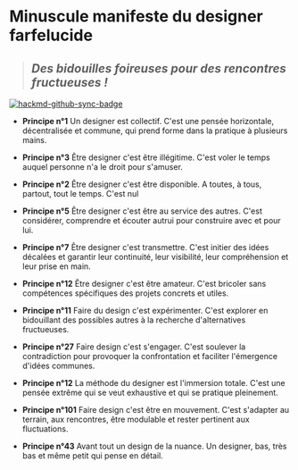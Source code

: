 # Minuscule manifeste du designer farfelucide
> ## *Des bidouilles foireuses pour des rencontres fructueuses !*


[![hackmd-github-sync-badge](https://hackmd.io/SZIoRzELTzWcACG6Zgez_w/badge)](https://hackmd.io/SZIoRzELTzWcACG6Zgez_w)


* **Principe n°1**
Un designer est collectif.
C'est une pensée horizontale, décentralisée et commune, qui prend forme dans la pratique à plusieurs mains.

* **Principe n°3**
Être designer c'est être illégitime.
C'est voler le temps auquel personne n'a le droit pour s'amuser.

* **Principe n°2**
Être designer c'est être disponible.
A toutes, à tous, partout, tout le temps.
C'est nul

* **Principe n°5**
Être designer c'est être au service des autres.
C'est considérer, comprendre et écouter autrui pour construire avec et pour lui.

* **Principe n°7**
Être designer c'est transmettre.
C'est initier des idées décalées et garantir leur continuité, leur visibilité, leur compréhension et leur prise en main.

* **Principe n°12**
Être designer c'est être amateur.
C'est bricoler sans compétences spécifiques des projets concrets et utiles.

* **Principe n°11**
Faire du design c'est expérimenter.
C'est explorer en bidouillant des possibles autres à la recherche d'alternatives fructueuses.

* **Principe n°27**
Faire design c'est s'engager.
C'est soulever la contradiction pour provoquer la confrontation et faciliter l'émergence d'idées communes.

* **Principe n°12**
La méthode du designer est l'immersion totale.
C'est une pensée extrême qui se veut exhaustive et qui se pratique pleinement.

* **Principe n°101**
Faire design c'est être en mouvement.
C'est s'adapter au terrain, aux rencontres, être modulable et rester pertinent aux fluctuations.

* **Principe n°43**
Avant tout un design de la nuance.
Un designer, bas, très bas et même petit qui pense en détail.
<br>
<br>
